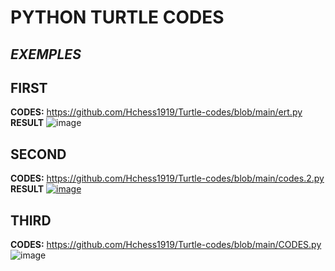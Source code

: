 # PYTHON TURTLE CODES
## _EXEMPLES_
## **FIRST**
**CODES:**
https://github.com/Hchess1919/Turtle-codes/blob/main/ert.py
**RESULT**
![image](https://github.com/Hchess1919/Turtle-codes/assets/144543327/958580dc-ba87-44cc-987e-e1a627525059)
## **SECOND**
**CODES:**
https://github.com/Hchess1919/Turtle-codes/blob/main/codes.2.py
**RESULT**
[![image](https://github.com/Hchess1919/Turtle-codes/assets/144543327/472c7722-21c4-46f2-bd84-42ff87f5d0b5)](https://github.com/Hchess1919/Turtle-codes/blob/main/codes.2.py)
## **THIRD**
**CODES:**
https://github.com/Hchess1919/Turtle-codes/blob/main/CODES.py
![image](https://github.com/Hchess1919/Turtle-codes/assets/144543327/2ee933b3-ea92-42bb-82d6-1cb66e5fae65)
